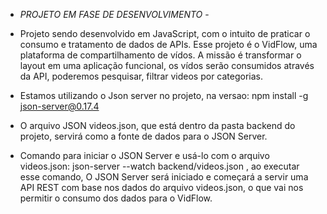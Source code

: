 - *PROJETO EM FASE DE DESENVOLVIMENTO* - 

- Projeto sendo desenvolvido em JavaScript, com o intuito de praticar o consumo e tratamento de dados de APIs. Esse projeto é o VidFlow, uma plataforma de compartilhamento de vídos. A missão é transformar o layout em uma aplicação funcional, os vídos serão consumidos através da API, poderemos pesquisar, filtrar videos por categorias. 

- Estamos utilizando o Json server no projeto, na versao: npm install -g json-server@0.17.4 

- O arquivo JSON videos.json, que está dentro da pasta backend do projeto, servirá como a fonte de dados para o JSON Server. 

- Comando para iniciar o JSON Server e usá-lo com o arquivo videos.json: json-server --watch backend/videos.json , ao executar esse comando, O JSON Server será iniciado e começará a servir uma API REST com base nos dados do arquivo videos.json, o que vai nos permitir o consumo dos dados para o VidFlow.